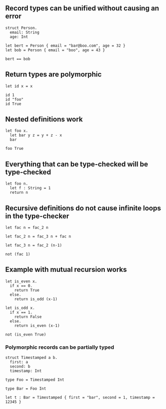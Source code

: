 
## Record types can be unified without causing an error

```
struct Person.
  email: String
  age: Int

let bert = Person { email = "bar@boo.com", age = 32 }
let bob = Person { email = "boo", age = 43 }

bert == bob
```

## Return types are polymorphic

```
let id x = x

id 1
id "foo"
id True
```

## Nested definitions work

```
let foo x.
  let bar y z = y + z - x
  bar

foo True
```

## Everything that can be type-checked will be type-checked

```
let foo n.
  let f : String = 1
  return n
```

## Recursive definitions do not cause infinite loops in the type-checker

```
let fac n = fac_2 n

let fac_2 n = fac_3 n + fac n

let fac_3 n = fac_2 (n-1)

not (fac 1)
```

## Example with mutual recursion works

```
let is_even x.
  if x == 0.
    return True
  else.
    return is_odd (x-1)

let is_odd x.
  if x == 1.
    return False
  else.
    return is_even (x-1)

not (is_even True)
```


### Polymorphic records can be partially typed

```
struct Timestamped a b.
  first: a
  second: b
  timestamp: Int

type Foo = Timestamped Int

type Bar = Foo Int

let t : Bar = Timestamped { first = "bar", second = 1, timestamp = 12345 }
```
